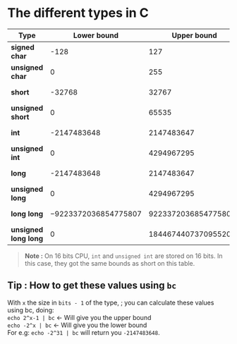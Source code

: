 # The different types in C

| Type                   | Lower bound          | Upper bound          | Bits    |
|------------------------|----------------------|----------------------|---------|
| **signed char**        | -128                 | 127                  | 8 bits  |
| **unsigned char**      | 0                    | 255                  | 8 bits  |
| **short**              | -32768               | 32767                | 16 bits |
| **unsigned short**     | 0                    | 65535                | 16 bits |
| **int**                | -2147483648          | 2147483647           | 32 bits |
| **unsigned int**       | 0                    | 4294967295           | 32 bits |
| **long**               | -2147483648          | 2147483647           | 32 bits |
| **unsigned long**      | 0                    | 4294967295           | 32 bits |
| **long long**          | −9223372036854775807 | 9223372036854775807  | 64 bits |
| **unsigned long long** | 0                    | 18446744073709552000 | 64 bits |

> **Note :** On 16 bits CPU, `int` and `unsigned int` are stored on 16 bits. In this case, they got the same bounds as short on this table.

## Tip : How to get these values using `bc`
With `x` the size in `bits - 1` of the type,  ; you can calculate these values using bc, doing:  
`echo 2^x-1 | bc` ←  Will give you the upper bound  
`echo -2^x | bc` ←  Will give you the lower bound  
For e.g: `echo -2^31 | bc` will return you `-2147483648`.
